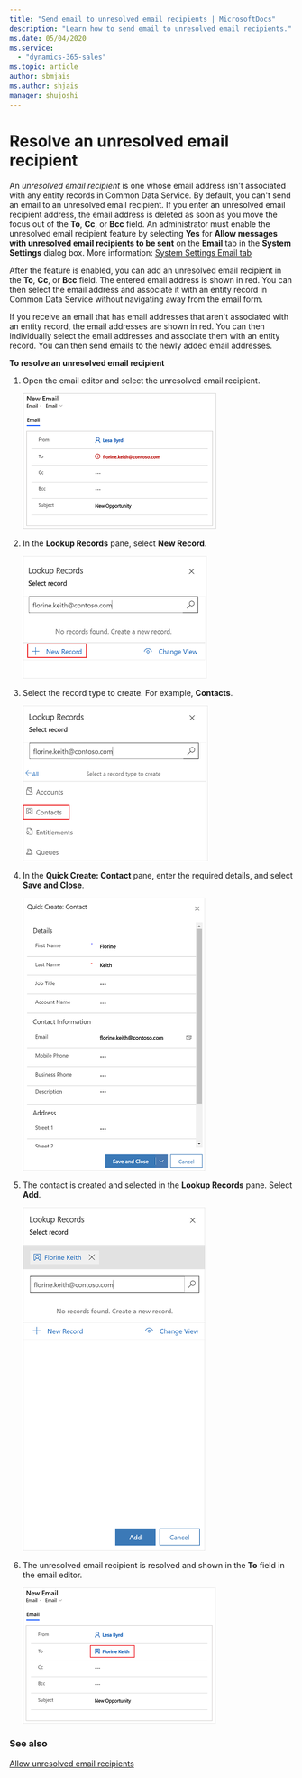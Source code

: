 ```yaml
---
title: "Send email to unresolved email recipients | MicrosoftDocs"
description: "Learn how to send email to unresolved email recipients."
ms.date: 05/04/2020
ms.service:
  - "dynamics-365-sales"
ms.topic: article
author: sbmjais
ms.author: shjais
manager: shujoshi
---
```


# Resolve an unresolved email recipient

An *unresolved email recipient* is one whose email address isn't associated with any entity records in Common Data Service. By default, you can't send an email to an unresolved email recipient. If you enter an unresolved email recipient address, the email address is deleted as soon as you move the focus out of the **To**, **Cc**, or **Bcc** field. An administrator must enable the unresolved email recipient feature by selecting **Yes** for **Allow messages with unresolved email recipients to be sent** on the **Email** tab in the **System Settings** dialog box. More information: [System Settings Email tab](https://docs.microsoft.com/power-platform/admin/system-settings-dialog-box-email-tab)

After the feature is enabled, you can add an unresolved email recipient in the **To**, **Cc**, or **Bcc** field. The entered email address is shown in red. You can then select the email address and associate it with an entity record in Common Data Service without navigating away from the email form.

If you receive an email that has email addresses that aren't associated with an entity record, the email addresses are shown in red. You can then individually select the email addresses and associate them with an entity record. You can then send emails to the newly added email addresses.

**To resolve an unresolved email recipient**

1. Open the email editor and select the unresolved email recipient.

    ![Unresolved email recipient](media/unresolved-email.png "Unresolved email recipient")

2. In the **Lookup Records** pane, select **New Record**.

    ![Lookup Records pane for unresolved email recipient](media/unresolved-email-lookup.png "Lookup Records pane for unresolved email recipient")

3. Select the record type to create. For example, **Contacts**.

    ![Select a record type](media/unresolved-email-select-record-type.png "Select a record type")

4. In the **Quick Create: Contact** pane, enter the required details, and select **Save and Close**.

    ![Enter contact details](media/unresolved-email-create-record.png "Enter contact details")

5. The contact is created and selected in the **Lookup Records** pane. Select **Add**.

    ![Add the contact](media/unresolved-email-add-record.png "Add the contact")

6. The unresolved email recipient is resolved and shown in the **To** field in the email editor.

    ![Resolved email recipient](media/resolved-email-recipient.png "Resolved email recipient")

### See also

[Allow unresolved email recipients](https://docs.microsoft.com/power-platform/admin/system-settings-dialog-box-email-tab)
